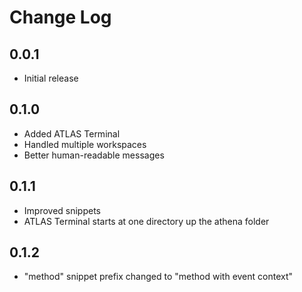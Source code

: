 # Change Log

## 0.0.1

- Initial release

## 0.1.0

- Added ATLAS Terminal
- Handled multiple workspaces
- Better human-readable messages

## 0.1.1

- Improved snippets
- ATLAS Terminal starts at one directory up the athena folder

## 0.1.2

- "method" snippet prefix changed to "method with event context"
